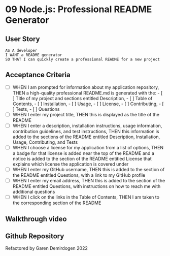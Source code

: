 # 09 Node.js: Professional README Generator

## User Story

```
AS A developer
I WANT a README generator
SO THAT I can quickly create a professional README for a new project
```

## Acceptance Criteria

- [ ] WHEN I am prompted for information about my application repository,
      THEN a high-quality professional README.md is generated with the: - [ ] Title of my project and sections entitled Description, - [ ] Table of Contents, - [ ] Installation, - [ ] Usage, - [ ] License, - [ ] Contributing, - [ ] Tests, - [ ] Questions
- [ ] WHEN I enter my project title, THEN this is displayed as the title of the README
- [ ] WHEN I enter a description, installation instructions, usage information, contribution guidelines, and test instructions,
      THEN this information is added to the sections of the README entitled Description, Installation, Usage, Contributing, and Tests
- [ ] WHEN I choose a license for my application from a list of options, THEN a badge for
      that license is added near the top of the README and a notice is added to the
      section of the README entitled License that explains which license the application is covered under
- [ ] WHEN I enter my GitHub username, THEN this is added to the section of the
      README entitled Questions, with a link to my GitHub profile
- [ ] WHEN I enter my email address, THEN this is added to the section of the
      README entitled Questions, with instructions on how to reach me with additional questions
- [ ] WHEN I click on the links in the Table of Contents,
      THEN I am taken to the corresponding section of the README

## Walkthrough video

## Github Repository

Refactored by Garen Demirdogen 2022
